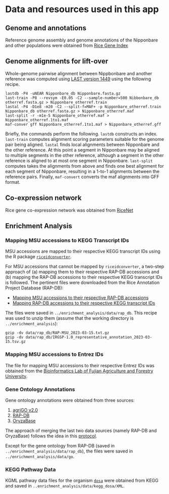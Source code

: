 # Data and resources used in this app
## Genome and annotations
Reference genome assembly and genome annotations of the Nipponbare and other populations were obtained
from [Rice Gene Index](https://riceome.hzau.edu.cn/download.html)

## Genome alignments for lift-over
Whole-genome pairwise alignment between Nippbonbare and another reference was computed using [LAST version 1449](https://gitlab.com/mcfrith/last) 
using the following recipe. 
```
lastdb -P4 -uNEAR Nipponbare_db Nipponbare.fasta.gz
last-train -P8 --revsym -E0.05 -C2 --sample-number=500 Nibbonbare_db otherref.fasta.gz > Nipponbare_otherref.train
lastal -P4 -D1e8 -m20 -C2 --split-f=MAF+ -p Nipponbare_otherref.train Nipponbare_db otherref.fasta.gz > Nipponbare_otherref.maf
last-split -r -m1e-5 Nipponbare_otherref.maf > Nipponbare_otherref.1to1.maf
maf-conver gff Nipponbare_otherref.1to1.maf > Nipponbare_otherref.gff
```
Briefly, the commands perform the following.
`lastdb` constructs an index. 
`last-train` computes alignment scoring parameters suitable for the genome pair being aligned.
`lastal` finds local alignments between Nipponbare and the other reference. 
At this point a segment in Nipponbare may be aligned to multiple segments in the other reference, 
although a segment in the other reference is aligned to at most one segment in Nipponbare.
`last-split` computes takes the alignments from above and finds one best alignment for each segment of Nipponbare,
resulting in a 1-to-1 alignments between the reference pairs.
Finally, `maf-convert` converts the maf alignments into GFF format.

## Co-expression network
Rice gene co-expression network was obtained from [RiceNet](https://www.inetbio.org/ricenet/dl.php?f=OS-CX)

## Enrichment Analysis

### Mapping MSU accessions to KEGG Transcript IDs

MSU accessions are mapped to their respective KEGG transcript IDs using the R package [`riceidconverter`](https://cran.r-project.org/web/packages/riceidconverter/index.html).

For MSU accessions that cannot be mapped by `riceidconverter`, a two-step approach of (a) mapping them to their respective RAP-DB accessions and (b) mapping the RAP-DB accessions to their respective KEGG transcript IDs is followed. The pertinent files were downloaded from the Rice Annotation Project Database (RAP-DB):
- [Mapping MSU accessions to their respective RAP-DB accessions](https://rapdb.dna.affrc.go.jp/download/archive/RAP-MSU_2023-03-15.txt.gz)
- [Mapping RAP-DB accessions to their respective KEGG transcript IDs](https://rapdb.dna.affrc.go.jp/download/archive/irgsp1/IRGSP-1.0_representative_annotation_2023-03-15.tsv.gz)

The files were saved in `../enrichment_analysis/data/rap_db`. This recipe was used to unzip them (assume that the working directory is `../enrichment_analysis`):

```
gzip -dv data/rap_db/RAP-MSU_2023-03-15.txt.gz
gzip -dv data/rap_db/IRGSP-1.0_representative_annotation_2023-03-15.tsv.gz
```

### Mapping MSU accessions to Entrez IDs

The file for mapping MSU accessions to their respective Entrez IDs was obtained from the [Bioinformatics Lab of Fujian Agriculture and Forestry University](https://bioinformatics.fafu.edu.cn/riceidtable/).

### Gene Ontology Annotations

Gene ontology annotations were obtained from three sources:
1. [agriGO v2.0](http://systemsbiology.cau.edu.cn/agriGOv2/download/871_slimGO)
2. [RAP-DB](https://rapdb.dna.affrc.go.jp/download/archive/irgsp1/IRGSP-1.0_representative_annotation_2023-03-15.tsv.gz)
3. [OryzaBase](https://shigen.nig.ac.jp/rice/oryzabase/gene/download?classtag=GENE_LIST)

The approach of merging the last two data sources (namely RAP-DB and OryzaBase) follows the idea in this [protocol](https://bio-protocol.org/exchange/protocoldetail?id=4446&type=1).

Except for the gene ontology from RAP-DB (saved in `../enrichment_analysis/data/rap_db`), the files were saved in `../enrichment_analysis/data/go`.

### KEGG Pathway Data

KGML pathway data files for the organism [`dosa`](https://www.genome.jp/kegg-bin/show_organism?org=dosa) were obtained from KEGG and saved in `..enrichment_analysis/data/kegg_dosa/XML`.
